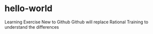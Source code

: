 # hello-world
Learning Exercise
New to Github
Github will replace Rational
Training to understand the differences
